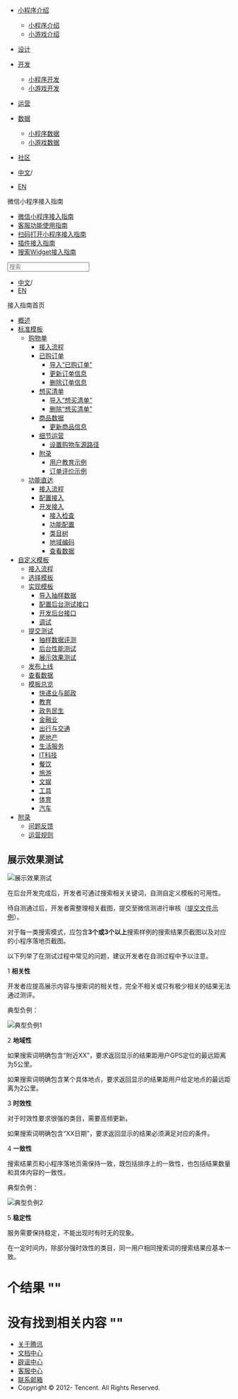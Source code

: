 <div class="book with-summary">

<div class="head">

<div class="head_box">

# [](javascript:; "_('微信公众平台 小程序')")

<div class="header_ctrls">

*   [小程序介绍](javascript:;)
    *   [小程序介绍](https://developers.weixin.qq.com/miniprogram/introduction/index.html?t=18111219)
    *   [小游戏介绍](https://developers.weixin.qq.com/minigame/introduction/index.html?t=18111219)
*   [设计](https://developers.weixin.qq.com/miniprogram/design/index.html?t=18111219)
*   [开发](javascript:;)
    *   [小程序开发](https://developers.weixin.qq.com/miniprogram/dev/index.html?t=18111219)
    *   [小游戏开发](https://developers.weixin.qq.com/minigame/dev/index.html?t=18111219)
*   [运营](https://developers.weixin.qq.com/miniprogram/product/index.html?t=18111219)
*   [数据](javascript:;)
    *   [小程序数据](https://developers.weixin.qq.com/miniprogram/analysis/index.html?t=18111219)
    *   [小游戏数据](https://developers.weixin.qq.com/minigame/analysis/index.html?t=18111219)
*   [社区](https://developers.weixin.qq.com/)

*   [中文](https://developers.weixin.qq.com/miniprogram/introduction/widget/custom/quickstart/test/uitest.html?t=18111219)<span class="split-line">/</span>
*   [EN](https://developers.weixin.qq.com/miniprogram/en/introduction/widget/custom/quickstart/test/uitest.html?t=18111219)

</div>

</div>

</div>

<div class="sub_nav_box">

<div class="sub_nav_inner">

<div class="book-summary-opr" id="js-book-summary-opr"><a class="book-summary-btn"></a></div>

<div class="top_sub_nav">

<div class="top_title_wap"><span class="icon_title icon_doc"></span>

微信小程序接入指南

</div>

*   [微信小程序接入指南](../../../../)
*   [客服功能使用指南](../../../../custom.html)
*   [扫码打开小程序接入指南](../../../../qrcode.html)
*   [插件接入指南](../../../../plugin.html)
*   [搜索Widget接入指南](../../../)

</div>

<div id="book-search-input" role="search">

<form><label for="search-input" class="search-icon" id="js-search-icon"></label><input type="text" id="search-input" name="search-input" placeholder="搜索"> </form>

</div>

*   [中文](https://developers.weixin.qq.com/miniprogram/introduction/widget/custom/quickstart/test/uitest.html?t=18111219)<span class="split-line">/</span>
*   [EN](https://developers.weixin.qq.com/miniprogram/en/introduction/widget/custom/quickstart/test/uitest.html?t=18111219)

</div>

</div>

<div class="book-summary">

<div class="book-summary-home" id="js-summary-home"><a><span class="icon_home_s icon_doc"></span><span class="s_title_2">接入指南首页</span></a></div>

<nav role="navigation">

*   [概述](../../../)
*   [标准模板](../../../)
    *   [购物单](../../../order/)
        *   [接入流程](../../../order/guide/guide.html)
        *   [已购订单](../../../order/quickstart/orderlist/import.html)
            *   [导入“已购订单”](../../../order/quickstart/orderlist/import.html)
            *   [更新订单信息](../../../order/quickstart/orderlist/update.html)
            *   [删除订单信息](../../../order/quickstart/orderlist/delete.html)
        *   [想买清单](../../../order/quickstart/cartlist/import.html)
            *   [导入“想买清单”](../../../order/quickstart/cartlist/import.html)
            *   [删除“想买清单”](../../../order/quickstart/cartlist/delete.html)
        *   [商品数据](../../../order/quickstart/goods/update.html)
            *   [更新商品信息](../../../order/quickstart/goods/update.html)
        *   [细节运营](../../../order/quickstart/manage/shoppingcart_path.html)
            *   [设置购物车源路径](../../../order/quickstart/manage/shoppingcart_path.html)
        *   [附录](../../../order/quickstart/example/userteach.html)
            *   [用户教育示例](../../../order/quickstart/example/userteach.html)
            *   [订单评价示例](../../../order/quickstart/example/ordercomment.html)
    *   [功能直达](../../../func-widget/)
        *   [接入流程](../../../func-widget/guide/overview.html)
        *   [配置接入](../../../func-widget/guide/)
        *   [开发接入](../../../func-widget/quickstart/)
            *   [接入检查](../../../func-widget/quickstart/apply.html)
            *   [功能配置](../../../func-widget/quickstart/submit.html)
            *   [类目树](../../../func-widget/quickstart/category.html)
            *   [地域编码](../../../func-widget/quickstart/citycode.html)
            *   [查看数据](../../../func-widget/quickstart/data.html)
*   [自定义模板](../../)
    *   [接入流程](../../guide/overview.html)
    *   [选择模板](../apply/pick.html)
    *   [实现模板](../implement/)
        *   [导入抽样数据](../implement/import/)
        *   [配置后台测试接口](../implement/testconfig.html)
        *   [开发后台接口](../implement/server/overview.html)
        *   [调试](../implement/debug.html)
    *   [提交测试](.)
        *   [抽样数据评测](./datatest.html)
        *   [后台性能测试](./stresstest.html)
        *   [展示效果测试](./uitest.html)
    *   [发布上线](../release.html)
    *   [查看数据](../dataview/)
    *   [模板总览](../../../template/custom.html)
        *   [快递业与邮政](../../../template/class/1.html)
        *   [教育](../../../template/class/8.html)
        *   [政务民生](../../../template/class/52.html)
        *   [金融业](../../../template/class/99.html)
        *   [出行与交通](../../../template/class/110.html)
        *   [房地产](../../../template/class/135.html)
        *   [生活服务](../../../template/class/150.html)
        *   [IT科技](../../../template/class/210.html)
        *   [餐饮](../../../template/class/220.html)
        *   [旅游](../../../template/class/231.html)
        *   [文娱](../../../template/class/275.html)
        *   [工具](../../../template/class/287.html)
        *   [体育](../../../template/class/674.html)
        *   [汽车](../../../template/class/882.html)
*   [附录](../../../appendix/feedback.html)
    *   [问题反馈](../../../appendix/feedback.html)
    *   [运营规则](../../../appendix/rule.html)

</nav>

</div>

<div class="book-body">

<div class="body-inner">

<div class="page-wrapper" tabindex="-1" role="main">

<div class="page-inner">

<div id="book-search-results">

<div class="search-noresults">

<section class="normal markdown-section">

# 展示效果测试

![展示效果测试](./image/ui_test.png "展示效果测试")

在后台开发完成后，开发者可通过搜索相关关键词，自测自定义模板的可用性。

待自测通过后，开发者需整理相关截图，提交至微信测进行审核（[提交文件示例](material/展示效果测试.pdf)）。

对于每一类搜索模式，应包含**3个或3个以上**搜索样例的搜索结果页截图以及对应的小程序落地页截图。

以下列举了在测试过程中常见的问题，建议开发者在自测过程中予以注意。

1 **相关性**

开发者应提高展示内容与搜索词的相关性，完全不相关或只有极少相关的结果无法通过测评。

典型负例：

![典型负例1](./image/bad_case1.png "典型负例1")

2 **地域性**

如果搜索词明确包含“附近XX”，要求返回显示的结果距用户GPS定位的最远距离为5公里。

如果搜索词明确包含某个具体地点，要求返回显示的结果距用户给定地点的最远距离为2公里。

3 **时效性**

对于时效性要求很强的类目，需要高频更新。

如果搜索词明确包含“XX日期”，要求返回显示的结果必须满足对应的条件。

4 **一致性**

搜索结果页和小程序落地页需保持一致，既包括排序上的一致性，也包括结果数量和具体内容的一致性。

典型负例：

![典型负例2](./image/bad_case2.png "典型负例2")

5 **稳定性**

服务需要保持稳定，不能出现时有时无的现象。

在一定时间内，除部分强时效性的类目，同一用户相同搜索词的搜索结果应基本一致。

</section>

</div>

<div class="search-results">

<div class="has-results">

# <span class="search-results-count"></span>个结果 "<span class="search-query"></span>"

</div>

<div class="no-results">

# 没有找到相关内容 "<span class="search-query"></span>"

</div>

</div>

</div>

</div>

</div>

<div class="foot" id="footer">

*   [关于腾讯](https://www.tencent.com/)
*   [文档中心](https://developers.weixin.qq.com/miniprogram/introduction/index.html)
*   [辟谣中心](https://mp.weixin.qq.com/cgi-bin/opshowpage?action=dispelinfo)
*   [客服中心](https://kf.qq.com/product/wx_xcx.html)
*   [联系邮箱](mailto:weixinmp@qq.com)
*   Copyright © 2012-<span id="s_copyright_year"></span> Tencent. All Rights Reserved.

</div>

</div>

[](./stresstest.html)</div>

</div>